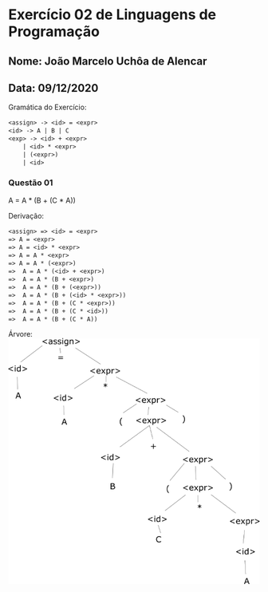 # Exercício 02 de Linguagens de Programação
## Nome: João Marcelo Uchôa de Alencar
## Data: 09/12/2020

Gramática do Exercício:

```
<assign> -> <id> = <expr>
<id> -> A | B | C
<exp> -> <id> + <expr>
    | <id> * <expr>
    | (<expr>)
    | <id>
```

### Questão 01
A = A * (B + (C * A))

Derivação:
```
<assign> => <id> = <expr>
=> A = <expr>
=> A = <id> * <expr>
=> A = A * <expr>
=> A = A * (<expr>)
=>  A = A * (<id> + <expr>)
=>  A = A * (B + <expr>)
=>  A = A * (B + (<expr>))
=>  A = A * (B + (<id> * <expr>))
=>  A = A * (B + (C * <expr>))
=>  A = A * (B + (C * <id>))
=>  A = A * (B + (C * A))
```

Árvore:
![questao01](questao01.png)